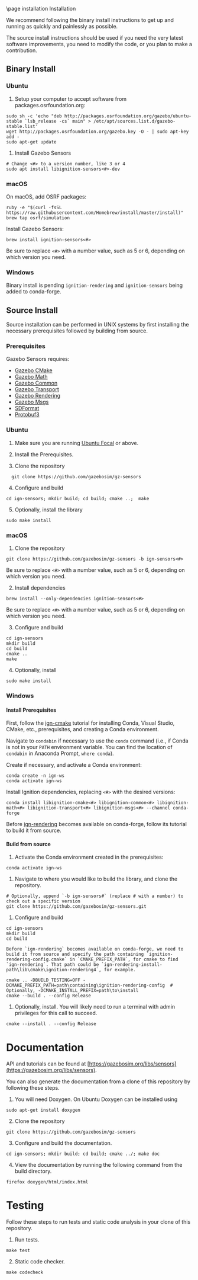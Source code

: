 \page installation Installation

We recommend following the binary install instructions to get up and running as quickly and painlessly as possible.

The source install instructions should be used if you need the very latest software improvements, you need to modify the code, or you plan to make a contribution.

## Binary Install

### Ubuntu

1. Setup your computer to accept software from packages.osrfoundation.org:

```{.sh}
sudo sh -c 'echo "deb http://packages.osrfoundation.org/gazebo/ubuntu-stable `lsb_release -cs` main" > /etc/apt/sources.list.d/gazebo-stable.list'
wget http://packages.osrfoundation.org/gazebo.key -O - | sudo apt-key add -
sudo apt-get update
```

1. Install Gazebo Sensors

```{.sh}
# Change <#> to a version number, like 3 or 4
sudo apt install libignition-sensors<#>-dev
```

### macOS

On macOS, add OSRF packages:
  ```
  ruby -e "$(curl -fsSL https://raw.githubusercontent.com/Homebrew/install/master/install)"
  brew tap osrf/simulation
  ```

Install Gazebo Sensors:
  ```
  brew install ignition-sensors<#>
  ```

Be sure to replace `<#>` with a number value, such as 5 or 6, depending on
which version you need.

### Windows

Binary install is pending `ignition-rendering` and `ignition-sensors` being added to conda-forge.

## Source Install

Source installation can be performed in UNIX systems by first installing the
necessary prerequisites followed by building from source.

### Prerequisites

Gazebo Sensors requires:

  * [Gazebo CMake](https://gazebosim.org/libs/cmake)
  * [Gazebo Math](https://gazebosim.org/libs/math)
  * [Gazebo Common](https://gazebosim.org/libs/common)
  * [Gazebo Transport](https://gazebosim.org/libs/transport)
  * [Gazebo Rendering](https://gazebosim.org/libs/rendering)
  * [Gazebo Msgs](https://gazebosim.org/libs/msgs)
  * [SDFormat](https://github.com/osrf/sdformat)
  * [Protobuf3](https://developers.google.com/protocol-buffers/)

### Ubuntu

1. Make sure you are running [Ubuntu Focal](http://releases.ubuntu.com/20.04/) or above.

2. Install the Prerequisites.

3. Clone the repository
```{.sh}
  git clone https://github.com/gazebosim/gz-sensors
  ```

4. Configure and build
  ```
  cd ign-sensors; mkdir build; cd build; cmake ..;  make
  ```

5. Optionally, install the library
  ```
  sudo make install
  ```

### macOS

1. Clone the repository
  ```
  git clone https://github.com/gazebosim/gz-sensors -b ign-sensors<#>
  ```
  Be sure to replace `<#>` with a number value, such as 5 or 6, depending on
  which version you need.

2. Install dependencies
  ```
  brew install --only-dependencies ignition-sensors<#>
  ```
  Be sure to replace `<#>` with a number value, such as 5 or 6, depending on
  which version you need.

3. Configure and build
  ```
  cd ign-sensors
  mkdir build
  cd build
  cmake ..
  make
  ```

4. Optionally, install
  ```
  sudo make install
  ```

### Windows

#### Install Prerequisites

First, follow the [ign-cmake](https://github.com/gazebosim/gz-cmake) tutorial for installing Conda, Visual Studio, CMake, etc., prerequisites, and creating a Conda environment.

Navigate to `condabin` if necessary to use the `conda` command (i.e., if Conda is not in your `PATH` environment variable. You can find the location of `condabin` in Anaconda Prompt, `where conda`).

Create if necessary, and activate a Conda environment:

```
conda create -n ign-ws
conda activate ign-ws
```

Install Ignition dependencies, replacing `<#>` with the desired versions:

```
conda install libignition-cmake<#> libignition-common<#> libignition-math<#> libignition-transport<#> libignition-msgs<#> --channel conda-forge
```

Before [ign-rendering](https://github.com/gazebosim/gz-rendering) becomes available on conda-forge, follow its tutorial to build it from source.

#### Build from source

1. Activate the Conda environment created in the prerequisites:
  ```
  conda activate ign-ws
  ```

1. Navigate to where you would like to build the library, and clone the repository.
  ```
  # Optionally, append `-b ign-sensors#` (replace # with a number) to check out a specific version
  git clone https://github.com/gazebosim/gz-sensors.git
  ```

1. Configure and build
  ```
  cd ign-sensors
  mkdir build
  cd build
  ```

    Before `ign-rendering` becomes available on conda-forge, we need to build it from source and specify the path containing `ignition-rendering-config.cmake` in `CMAKE_PREFIX_PATH`, for cmake to find `ign-rendering`. That path could be `ign-rendering-install-path\lib\cmake\ignition-rendering4`, for example.
  ```
  cmake .. -DBUILD_TESTING=OFF -DCMAKE_PREFIX_PATH=path\containing\ignition-rendering-config  # Optionally, -DCMAKE_INSTALL_PREFIX=path\to\install
  cmake --build . --config Release
  ```

1. Optionally, install. You will likely need to run a terminal with admin privileges for this call to succeed.
  ```
  cmake --install . --config Release
  ```

# Documentation

API and tutorials can be found at [https://gazebosim.org/libs/sensors](https://gazebosim.org/libs/sensors).

You can also generate the documentation from a clone of this repository by following these steps.

1. You will need Doxygen. On Ubuntu Doxygen can be installed using
  ```
  sudo apt-get install doxygen
  ```

2. Clone the repository
  ```
  git clone https://github.com/gazebosim/gz-sensors
  ```

3. Configure and build the documentation.
  ```
  cd ign-sensors; mkdir build; cd build; cmake ../; make doc
  ```

4. View the documentation by running the following command from the build directory.
  ```
  firefox doxygen/html/index.html
  ```

# Testing

Follow these steps to run tests and static code analysis in your clone of this repository.

1. Run tests.
  ```
  make test
  ```

2. Static code checker.
  ```
  make codecheck
  ```
